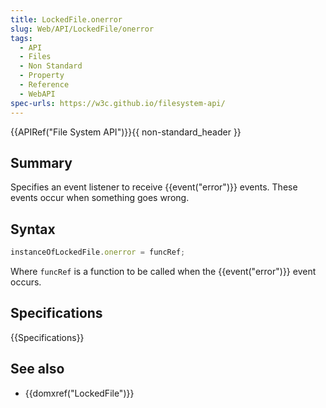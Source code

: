```yaml
---
title: LockedFile.onerror
slug: Web/API/LockedFile/onerror
tags:
  - API
  - Files
  - Non Standard
  - Property
  - Reference
  - WebAPI
spec-urls: https://w3c.github.io/filesystem-api/
---
```

{{APIRef("File System API")}}{{ non-standard_header }}

## Summary

Specifies an event listener to receive {{event("error")}} events. These events occur when something goes wrong.

## Syntax

```js
instanceOfLockedFile.onerror = funcRef;
```

Where `funcRef` is a function to be called when the {{event("error")}} event occurs.

## Specifications

{{Specifications}}

## See also

- {{domxref("LockedFile")}}
